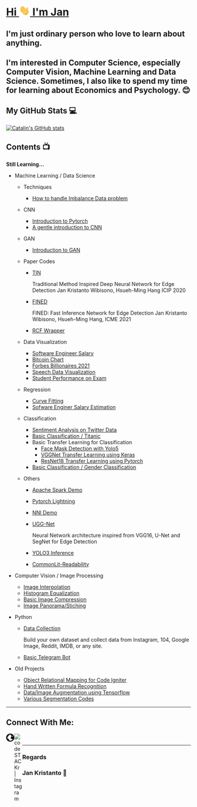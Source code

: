 # [Hi <img src="https://raw.githubusercontent.com/ABSphreak/ABSphreak/master/gifs/Hi.gif" width="30px"> I'm Jan][website]

## I'm just ordinary person who love to learn about anything.

I'm interested in Computer Science, especially Computer Vision, Machine Learning and Data Science. 
Sometimes, I also like to spend my time for learning about Economics and Psychology. 😊
---

## My GitHub Stats 💻

[![Catalin's GitHub stats](https://github-readme-stats.vercel.app/api?username=jannctu&theme=vue-dark)](https://github.com/anuraghazra/github-readme-stats)

## Contents 📺 

<b>Still Learning...</b> 
 
- Machine Learning / Data Science 
    * Techniques
        - [How to handle Imbalance Data problem](https://github.com/jannctu/Kaggle-Submissions/tree/master/Imbalance-Data-problem)
    * CNN 
        - [Introduction to Pytorch](https://github.com/jannctu/Machine-Learning-with-Pytorch/tree/main/introduction-to-pytorch)
        - [A gentle introduction to CNN](https://github.com/jannctu/Machine-Learning-with-Pytorch/tree/main/gentle-introduction-to-CNN)
    * GAN 
        - [Introduction to GAN](https://github.com/jannctu/Kaggle-Submissions/tree/master/dog-gen)
    * Paper Codes
        - [TIN](https://github.com/jannctu/TIN)
      
            Traditional Method Inspired Deep Neural Network for Edge Detection Jan Kristanto Wibisono, Hsueh-Ming Hang ICIP 2020
        - [FINED](https://github.com/jannctu/FINED)
    
            FINED: Fast Inference Network for Edge Detection Jan Kristanto Wibisono, Hsueh-Ming Hang, ICME 2021
        - [RCF Wrapper](https://github.com/jannctu/Rcf-Pytorch-Wrapper)
    * Data Visualization 
        - [Software Engineer Salary](https://github.com/jannctu/SoftwareEngineerSalaryEstimation/blob/master/EDA.ipynb)
        - [Bitcoin Chart](https://github.com/jannctu/Kaggle-Submissions/tree/master/btc-price)
        - [Forbes Billionaires 2021](https://github.com/jannctu/Kaggle-Submissions/tree/master/forbes-billionaires-2021)
        - [Speech Data Visualization](https://github.com/jannctu/Kaggle-Submissions/tree/master/speech-recognition)
        - [Student Performance on Exam](https://github.com/jannctu/Kaggle-Submissions/tree/master/student-performance)
    * Regression 
        - [Curve Fitting](https://github.com/jankristantowibisono/Linear-Regression)
        - [Sofware Enginer Salary Estimation](https://github.com/jannctu/SoftwareEngineerSalaryEstimation)
    * Classification
        - [Sentiment Analysis on Twitter Data](https://github.com/jannctu/Twitter-Sentiment-Analysis)
        - [Basic Classification / Titanic](https://github.com/jannctu/Kaggle-Submissions/tree/master/Titanic)
        - Basic Transfer Learning for Classification
            * [Face Mask Detection with Yolo5](https://github.com/jannctu/Kaggle-Submissions/tree/master/face-mask-detection-yolov5)
            * [VGGNet Transfer Learning using Keras](https://github.com/jannctu/Kaggle-Submissions/tree/master/fish-classification)
            * [ResNet18 Transfer Learning using Pytorch](https://github.com/jannctu/Kaggle-Submissions/tree/master/fish-classification)
        - [Basic Classification / Gender Classification](https://github.com/jannctu/Kaggle-Submissions/tree/master/gender-classification)
    * Others
      
        - [Apache Spark Demo](https://github.com/jannctu/apache-spark-demo) 
        - [Pytorch Lightning](https://github.com/jannctu/Pytorch-Lightning-Demo)
        - [NNI Demo](https://github.com/jannctu/NNI-Experiment)
        - [UGG-Net](https://github.com/jannctu/UGG-Net)
        
            Neural Network architecture inspired from VGG16, U-Net and SegNet for Edge Detection
        - [YOLO3 Inference](https://github.com/jannctu/Yolo3-Tiny)
        - [CommonLit-Readability](https://github.com/jannctu/Kaggle-Submissions/tree/master/CommonLit-Readability)
        
    
- Computer Vision / Image Processing 
    * [Image Interpolation](https://github.com/jankristantowibisono/image-interpolation)
    * [Histogram Equalization](https://github.com/jankristantowibisono/HistogramEqualizationGray)
    * [Basic Image Compression](https://github.com/jankristantowibisono/image-compression)
    * [Image Panorama/Stiching](https://github.com/jannctu/Image-Stiching)
- Python
    * [Data Collection](https://github.com/jannctu/PythonDataCollection)
        
        Build your own dataset and collect data from Instagram, 104, Google Image, Reddit, IMDB, or any site. 
    * [Basic Telegram Bot](https://github.com/jannctu/IDX-Fundamental-Telegram-Bot)
- Old Projects
    * [Object Relational Mapping for Code Igniter](https://github.com/vcrack/ciorta)
    * [Hand Written Formula Recognition](https://github.com/jankristantowibisono/HandWrittenFormulaCompetition)
    * [Data/Image Augmentation using Tensorflow](https://github.com/jannctu/tensorflow-data-augmentation)
    * [Various Segmentation Codes](https://github.com/jannctu/SegmentationModules)

---

[website]: https://github.com/jannctu/
[instagram]: https://www.instagram.com/jankristanto_/

## Connect With Me:

[<img align="left" alt="codeSTACKr.com" width="22px" src="https://raw.githubusercontent.com/iconic/open-iconic/master/svg/globe.svg" />][website]
[<img align="left" alt="codeSTACKr | Instagram" width="22px" src="https://cdn.jsdelivr.net/npm/simple-icons@v3/icons/instagram.svg" />][instagram]
<br />

---
### Regards

### Jan Kristanto 🙏
